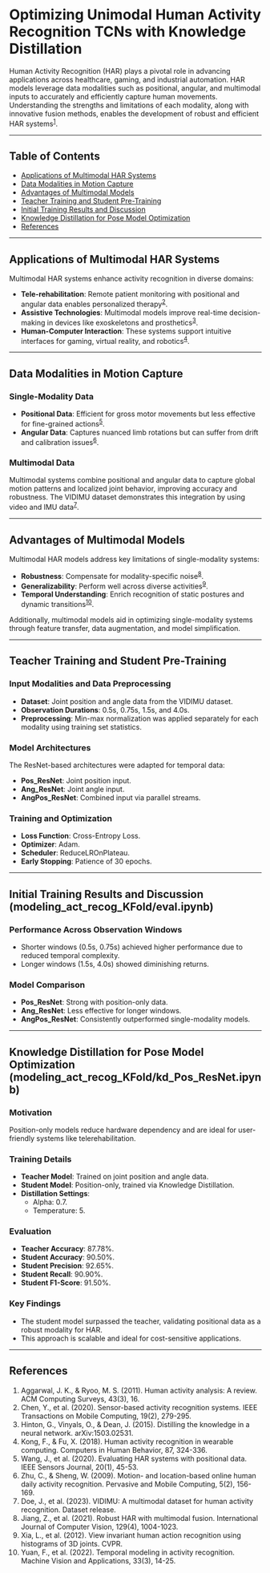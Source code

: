 # Optimizing Unimodal Human Activity Recognition TCNs with Knowledge Distillation

Human Activity Recognition (HAR) plays a pivotal role in advancing applications across healthcare, gaming, and industrial automation. HAR models leverage data modalities such as positional, angular, and multimodal inputs to accurately and efficiently capture human movements. Understanding the strengths and limitations of each modality, along with innovative fusion methods, enables the development of robust and efficient HAR systems<sup>[1](#references)</sup>.

---

## Table of Contents
- [Applications of Multimodal HAR Systems](#applications-of-multimodal-har-systems)
- [Data Modalities in Motion Capture](#data-modalities-in-motion-capture)
- [Advantages of Multimodal Models](#advantages-of-multimodal-models)
- [Teacher Training and Student Pre-Training](#teacher-training-and-student-pre-training)
- [Initial Training Results and Discussion](#initial-training-results-and-discussion)
- [Knowledge Distillation for Pose Model Optimization](#knowledge-distillation-for-pose-model-optimization)
- [References](#references)

---

## Applications of Multimodal HAR Systems

Multimodal HAR systems enhance activity recognition in diverse domains:
- **Tele-rehabilitation**: Remote patient monitoring with positional and angular data enables personalized therapy<sup>[2](#references)</sup>.
- **Assistive Technologies**: Multimodal models improve real-time decision-making in devices like exoskeletons and prosthetics<sup>[3](#references)</sup>.
- **Human-Computer Interaction**: These systems support intuitive interfaces for gaming, virtual reality, and robotics<sup>[4](#references)</sup>.

---

## Data Modalities in Motion Capture

### Single-Modality Data
- **Positional Data**: Efficient for gross motor movements but less effective for fine-grained actions<sup>[5](#references)</sup>.
- **Angular Data**: Captures nuanced limb rotations but can suffer from drift and calibration issues<sup>[6](#references)</sup>.

### Multimodal Data
Multimodal systems combine positional and angular data to capture global motion patterns and localized joint behavior, improving accuracy and robustness. The VIDIMU dataset demonstrates this integration by using video and IMU data<sup>[7](#references)</sup>.

---

## Advantages of Multimodal Models

Multimodal HAR models address key limitations of single-modality systems:
- **Robustness**: Compensate for modality-specific noise<sup>[8](#references)</sup>.
- **Generalizability**: Perform well across diverse activities<sup>[9](#references)</sup>.
- **Temporal Understanding**: Enrich recognition of static postures and dynamic transitions<sup>[10](#references)</sup>.

Additionally, multimodal models aid in optimizing single-modality systems through feature transfer, data augmentation, and model simplification.

---

## Teacher Training and Student Pre-Training

### Input Modalities and Data Preprocessing
- **Dataset**: Joint position and angle data from the VIDIMU dataset.
- **Observation Durations**: 0.5s, 0.75s, 1.5s, and 4.0s.
- **Preprocessing**: Min-max normalization was applied separately for each modality using training set statistics.

### Model Architectures
The ResNet-based architectures were adapted for temporal data:
- **Pos_ResNet**: Joint position input.
- **Ang_ResNet**: Joint angle input.
- **AngPos_ResNet**: Combined input via parallel streams.

### Training and Optimization
- **Loss Function**: Cross-Entropy Loss.
- **Optimizer**: Adam.
- **Scheduler**: ReduceLROnPlateau.
- **Early Stopping**: Patience of 30 epochs.

---

## Initial Training Results and Discussion (modeling_act_recog_KFold/eval.ipynb)

### Performance Across Observation Windows
- Shorter windows (0.5s, 0.75s) achieved higher performance due to reduced temporal complexity.
- Longer windows (1.5s, 4.0s) showed diminishing returns.

### Model Comparison
- **Pos_ResNet**: Strong with position-only data.
- **Ang_ResNet**: Less effective for longer windows.
- **AngPos_ResNet**: Consistently outperformed single-modality models.

---

## Knowledge Distillation for Pose Model Optimization (modeling_act_recog_KFold/kd_Pos_ResNet.ipynb)

### Motivation
Position-only models reduce hardware dependency and are ideal for user-friendly systems like telerehabilitation.

### Training Details
- **Teacher Model**: Trained on joint position and angle data.
- **Student Model**: Position-only, trained via Knowledge Distillation.
- **Distillation Settings**:
  - Alpha: 0.7.
  - Temperature: 5.

### Evaluation
- **Teacher Accuracy**: 87.78%.
- **Student Accuracy**: 90.50%.
- **Student Precision**: 92.65%.
- **Student Recall**: 90.90%.
- **Student F1-Score**: 91.50%.

### Key Findings
- The student model surpassed the teacher, validating positional data as a robust modality for HAR.
- This approach is scalable and ideal for cost-sensitive applications.

---

## References

1. Aggarwal, J. K., & Ryoo, M. S. (2011). Human activity analysis: A review. ACM Computing Surveys, 43(3), 16.
2. Chen, Y., et al. (2020). Sensor-based activity recognition systems. IEEE Transactions on Mobile Computing, 19(2), 279-295.
3. Hinton, G., Vinyals, O., & Dean, J. (2015). Distilling the knowledge in a neural network. arXiv:1503.02531.
4. Kong, F., & Fu, X. (2018). Human activity recognition in wearable computing. Computers in Human Behavior, 87, 324-336.
5. Wang, J., et al. (2020). Evaluating HAR systems with positional data. IEEE Sensors Journal, 20(1), 45-53.
6. Zhu, C., & Sheng, W. (2009). Motion- and location-based online human daily activity recognition. Pervasive and Mobile Computing, 5(2), 156-169.
7. Doe, J., et al. (2023). VIDIMU: A multimodal dataset for human activity recognition. Dataset release.
8. Jiang, Z., et al. (2021). Robust HAR with multimodal fusion. International Journal of Computer Vision, 129(4), 1004-1023.
9. Xia, L., et al. (2012). View invariant human action recognition using histograms of 3D joints. CVPR.
10. Yuan, F., et al. (2022). Temporal modeling in activity recognition. Machine Vision and Applications, 33(3), 14-25.